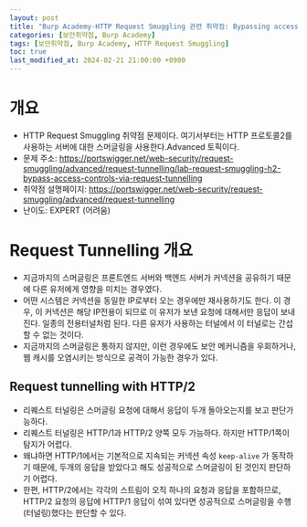 ```yaml
---
layout: post
title: "Burp Academy-HTTP Request Smuggling 관련 취약점: Bypassing access controls via HTTP/2 request tunnelling"
categories: [보안취약점, Burp Academy]
tags: [보안취약점, Burp Academy, HTTP Request Smuggling]
toc: true
last_modified_at: 2024-02-21 21:00:00 +0900
---
```


# 개요
- HTTP Request Smuggling 취약점 문제이다. 여기서부터는 HTTP 프로토콜2를 사용하는 서버에 대한 스머글링을 사용한다.Advanced 토픽이다. 
- 문제 주소: https://portswigger.net/web-security/request-smuggling/advanced/request-tunnelling/lab-request-smuggling-h2-bypass-access-controls-via-request-tunnelling
- 취약점 설명페이지: https://portswigger.net/web-security/request-smuggling/advanced/request-tunnelling
- 난이도: EXPERT (어려움)

# Request Tunnelling 개요
- 지금까지의 스머글링은 프론트엔드 서버와 백엔드 서버가 커넥션을 공유하기 때문에 다른 유저에게 영향을 미치는 경우였다. 
- 어떤 시스템은 커넥션을 동일한 IP로부터 오는 경우에만 재사용하기도 한다. 이 경우, 이 커넥션은 해당 IP전용이 되므로 이 유저가 보낸 요청에 대해서만 응답이 보내진다. 일종의 전용터널처럼 된다. 다른 유저가 사용하는 터널에서 이 터널로는 간섭할 수 없는 것이다.
- 지금까지의 스머글링은 통하지 않지만, 이런 경우에도 보안 메커니즘을 우회하거나, 웹 캐시를 오염시키는 방식으로 공격이 가능한 경우가 있다. 

## Request tunnelling with HTTP/2
- 리퀘스트 터널링은 스머글링 요청에 대해서 응답이 두개 돌아오는지를 보고 판단가능하다. 
- 리퀘스트 터널링은 HTTP/1과 HTTP/2 양쪽 모두 가능하다. 하지만 HTTP/1쪽이 탐지가 어렵다. 
- 왜냐하면 HTTP/1에서는 기본적으로 지속되는 커넥션 속성 `keep-alive` 가 동작하기 때문에, 두개의 응답을 받았다고 해도 성공적으로 스머글링이 된 것인지 판단하기 어렵다. 
- 한편, HTTP/2에서는 각각의 스트림이 오직 하나의 요청과 응답을 포함하므로, HTTP/2 요청의 응답에 HTTP/1 응답이 섞여 있다면 성공적으로 스머글링을 수행(터널링)했다는 판단할 수 있다. 

